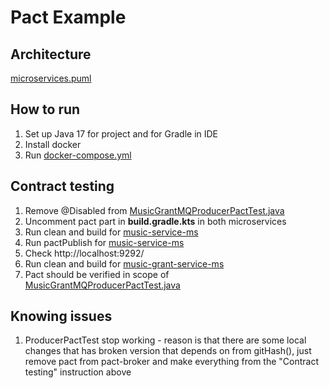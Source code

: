 # Pact Example

## Architecture
[microservices.puml](docs%2Fmicroservices.puml)

## How to run
1) Set up Java 17 for project and for Gradle in IDE
2) Install docker
3) Run [docker-compose.yml](docker-compose.yml)

## Contract testing
1) Remove @Disabled from [MusicGrantMQProducerPactTest.java](music-grant-service-ms%2Fsrc%2Ftest%2Fjava%2Fcom%2Fwgdetective%2Fpactexample%2Fmusicgrant%2Fpact%2FMusicGrantMQProducerPactTest.java)
2) Uncomment pact part in **build.gradle.kts** in both microservices
3) Run clean and build for [music-service-ms](music-service-ms)
4) Run pactPublish for [music-service-ms](music-service-ms)
5) Check http://localhost:9292/
6) Run clean and build for [music-grant-service-ms](music-grant-service-ms)
7) Pact should be verified in scope of [MusicGrantMQProducerPactTest.java](music-grant-service-ms%2Fsrc%2Ftest%2Fjava%2Fcom%2Fwgdetective%2Fpactexample%2Fmusicgrant%2Fpact%2FMusicGrantMQProducerPactTest.java)

## Knowing issues
1) ProducerPactTest stop working - reason is that there are some local changes that has broken version that depends on from gitHash(), just remove pact from pact-broker and make everything from the "Contract testing" instruction above
